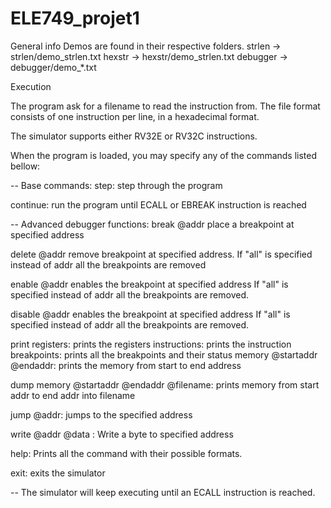 # ELE749_projet1

General info
Demos are found in their respective folders.
strlen -> strlen/demo_strlen.txt
hexstr -> hexstr/demo_strlen.txt
debugger -> debugger/demo_*.txt

Execution

The program ask for a filename to read the instruction from.
The file format consists of one instruction per line, in a hexadecimal format.

The simulator supports either RV32E or RV32C instructions.

When the program is loaded, you may specify any of the commands listed bellow:

-- Base commands:
step: step through the program

continue: run the program until ECALL or EBREAK instruction is reached

-- Advanced debugger functions:
break @addr place a breakpoint at specified address

delete @addr remove breakpoint at specified address.
             If "all" is specified instead of addr all the breakpoints are removed

enable @addr enables the breakpoint at specified address
             If "all" is specified instead of addr all the breakpoints are removed.

disable @addr enables the breakpoint at specified address
             If "all" is specified instead of addr all the breakpoints are removed.

print registers: prints the registers
      instructions: prints the instruction
      breakpoints: prints all the breakpoints and their status
      memory @startaddr @endaddr: prints the memory from start to end address

dump memory @startaddr @endaddr @filename: prints memory from start addr to end addr into filename

jump @addr: jumps to the specified address

write @addr @data : Write a byte to specified address

help: Prints all the command with their possible formats.

exit: exits the simulator

--
The simulator will keep executing until an ECALL instruction is reached.
